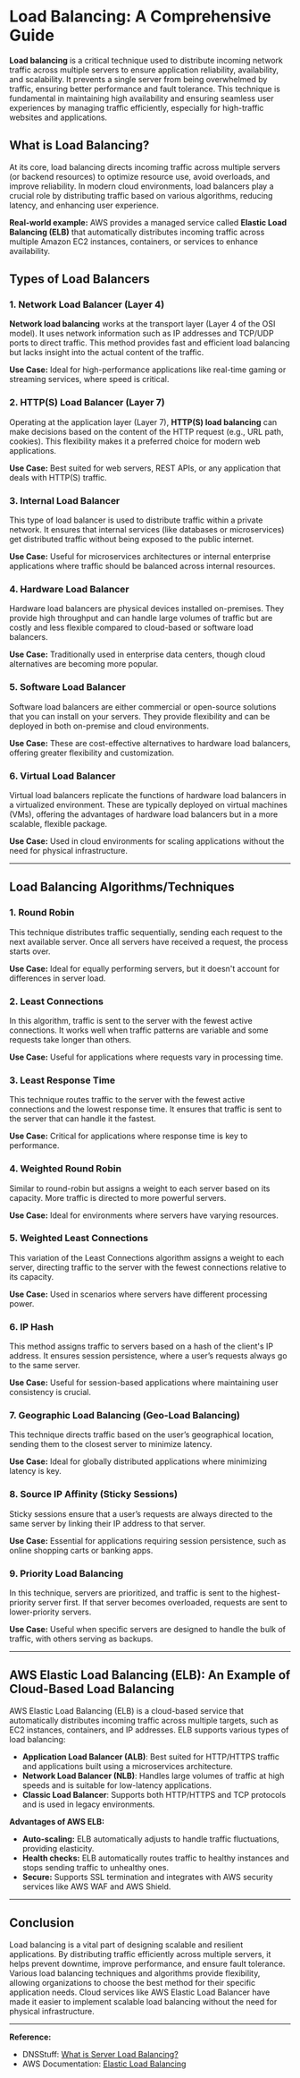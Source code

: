 # Load Balancing: A Comprehensive Guide

**Load balancing** is a critical technique used to distribute incoming network traffic across multiple servers to ensure application reliability, availability, and scalability. It prevents a single server from being overwhelmed by traffic, ensuring better performance and fault tolerance. This technique is fundamental in maintaining high availability and ensuring seamless user experiences by managing traffic efficiently, especially for high-traffic websites and applications.

## **What is Load Balancing?**
At its core, load balancing directs incoming traffic across multiple servers (or backend resources) to optimize resource use, avoid overloads, and improve reliability. In modern cloud environments, load balancers play a crucial role by distributing traffic based on various algorithms, reducing latency, and enhancing user experience.

**Real-world example:** AWS provides a managed service called **Elastic Load Balancing (ELB)** that automatically distributes incoming traffic across multiple Amazon EC2 instances, containers, or services to enhance availability.

## **Types of Load Balancers**

### 1. **Network Load Balancer (Layer 4)**
**Network load balancing** works at the transport layer (Layer 4 of the OSI model). It uses network information such as IP addresses and TCP/UDP ports to direct traffic. This method provides fast and efficient load balancing but lacks insight into the actual content of the traffic.

**Use Case:** Ideal for high-performance applications like real-time gaming or streaming services, where speed is critical.

### 2. **HTTP(S) Load Balancer (Layer 7)**
Operating at the application layer (Layer 7), **HTTP(S) load balancing** can make decisions based on the content of the HTTP request (e.g., URL path, cookies). This flexibility makes it a preferred choice for modern web applications.

**Use Case:** Best suited for web servers, REST APIs, or any application that deals with HTTP(S) traffic.

### 3. **Internal Load Balancer**
This type of load balancer is used to distribute traffic within a private network. It ensures that internal services (like databases or microservices) get distributed traffic without being exposed to the public internet.

**Use Case:** Useful for microservices architectures or internal enterprise applications where traffic should be balanced across internal resources.

### 4. **Hardware Load Balancer**
Hardware load balancers are physical devices installed on-premises. They provide high throughput and can handle large volumes of traffic but are costly and less flexible compared to cloud-based or software load balancers.

**Use Case:** Traditionally used in enterprise data centers, though cloud alternatives are becoming more popular.

### 5. **Software Load Balancer**
Software load balancers are either commercial or open-source solutions that you can install on your servers. They provide flexibility and can be deployed in both on-premise and cloud environments.

**Use Case:** These are cost-effective alternatives to hardware load balancers, offering greater flexibility and customization.

### 6. **Virtual Load Balancer**
Virtual load balancers replicate the functions of hardware load balancers in a virtualized environment. These are typically deployed on virtual machines (VMs), offering the advantages of hardware load balancers but in a more scalable, flexible package.

**Use Case:** Used in cloud environments for scaling applications without the need for physical infrastructure.

---

## **Load Balancing Algorithms/Techniques**

### 1. **Round Robin**
This technique distributes traffic sequentially, sending each request to the next available server. Once all servers have received a request, the process starts over.

**Use Case:** Ideal for equally performing servers, but it doesn't account for differences in server load.

### 2. **Least Connections**
In this algorithm, traffic is sent to the server with the fewest active connections. It works well when traffic patterns are variable and some requests take longer than others.

**Use Case:** Useful for applications where requests vary in processing time.

### 3. **Least Response Time**
This technique routes traffic to the server with the fewest active connections and the lowest response time. It ensures that traffic is sent to the server that can handle it the fastest.

**Use Case:** Critical for applications where response time is key to performance.

### 4. **Weighted Round Robin**
Similar to round-robin but assigns a weight to each server based on its capacity. More traffic is directed to more powerful servers.

**Use Case:** Ideal for environments where servers have varying resources.

### 5. **Weighted Least Connections**
This variation of the Least Connections algorithm assigns a weight to each server, directing traffic to the server with the fewest connections relative to its capacity.

**Use Case:** Used in scenarios where servers have different processing power.

### 6. **IP Hash**
This method assigns traffic to servers based on a hash of the client's IP address. It ensures session persistence, where a user’s requests always go to the same server.

**Use Case:** Useful for session-based applications where maintaining user consistency is crucial.

### 7. **Geographic Load Balancing (Geo-Load Balancing)**
This technique directs traffic based on the user’s geographical location, sending them to the closest server to minimize latency.

**Use Case:** Ideal for globally distributed applications where minimizing latency is key.

### 8. **Source IP Affinity (Sticky Sessions)**
Sticky sessions ensure that a user’s requests are always directed to the same server by linking their IP address to that server.

**Use Case:** Essential for applications requiring session persistence, such as online shopping carts or banking apps.

### 9. **Priority Load Balancing**
In this technique, servers are prioritized, and traffic is sent to the highest-priority server first. If that server becomes overloaded, requests are sent to lower-priority servers.

**Use Case:** Useful when specific servers are designed to handle the bulk of traffic, with others serving as backups.

---

## **AWS Elastic Load Balancing (ELB)**: An Example of Cloud-Based Load Balancing

AWS Elastic Load Balancing (ELB) is a cloud-based service that automatically distributes incoming traffic across multiple targets, such as EC2 instances, containers, and IP addresses. ELB supports various types of load balancing:

- **Application Load Balancer (ALB)**: Best suited for HTTP/HTTPS traffic and applications built using a microservices architecture.
- **Network Load Balancer (NLB)**: Handles large volumes of traffic at high speeds and is suitable for low-latency applications.
- **Classic Load Balancer**: Supports both HTTP/HTTPS and TCP protocols and is used in legacy environments.

**Advantages of AWS ELB:**
- **Auto-scaling:** ELB automatically adjusts to handle traffic fluctuations, providing elasticity.
- **Health checks:** ELB automatically routes traffic to healthy instances and stops sending traffic to unhealthy ones.
- **Secure:** Supports SSL termination and integrates with AWS security services like AWS WAF and AWS Shield.

---

## **Conclusion**
Load balancing is a vital part of designing scalable and resilient applications. By distributing traffic efficiently across multiple servers, it helps prevent downtime, improve performance, and ensure fault tolerance. Various load balancing techniques and algorithms provide flexibility, allowing organizations to choose the best method for their specific application needs. Cloud services like AWS Elastic Load Balancer have made it easier to implement scalable load balancing without the need for physical infrastructure.

---

**Reference:**
- DNSStuff: [What is Server Load Balancing?](https://www.dnsstuff.com/what-is-server-load-balancing)
- AWS Documentation: [Elastic Load Balancing](https://aws.amazon.com/elasticloadbalancing/)